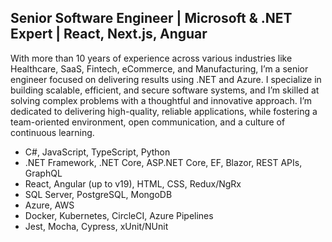 ## Senior Software Engineer | Microsoft & .NET Expert | React, Next.js, Anguar

With more than 10 years of experience across various industries like Healthcare, SaaS, Fintech, eCommerce, and Manufacturing, I’m a senior engineer focused on delivering results using .NET and Azure. I specialize in building scalable, efficient, and secure software systems, and I’m skilled at solving complex problems with a thoughtful and innovative approach. I’m dedicated to delivering high-quality, reliable applications, while fostering a team-oriented environment, open communication, and a culture of continuous learning.

- C#, JavaScript, TypeScript, Python
- .NET Framework, .NET Core, ASP.NET Core, EF, Blazor, REST APIs, GraphQL
- React, Angular (up to v19), HTML, CSS, Redux/NgRx
- SQL Server, PostgreSQL, MongoDB
- Azure, AWS
- Docker, Kubernetes, CircleCI, Azure Pipelines
- Jest, Mocha, Cypress, xUnit/NUnit
